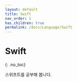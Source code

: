 ```yaml
---
layout: default
title: Swift
nav_order: 1
has_children: true
permalink: /docs/Language/Swift
---
```


# Swift
{: .no_toc}

스위프트를 공부해 봅니다.